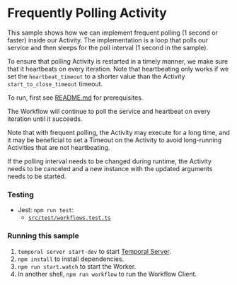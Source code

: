 # Frequently Polling Activity

This sample shows how we can implement frequent polling (1 second or faster) inside our Activity. The implementation is a loop that polls our service and then sleeps for the poll interval (1 second in the sample).

To ensure that polling Activity is restarted in a timely manner, we make sure that it heartbeats on every iteration. Note that heartbeating only works if we set the `heartbeat_timeout` to a shorter value than the Activity `start_to_close_timeout` timeout.

To run, first see [README.md](../../README.md) for prerequisites.

The Workflow will continue to poll the service and heartbeat on every iteration until it succeeds.

Note that with frequent polling, the Activity may execute for a long time, and it may be beneficial to set a Timeout on the Activity to avoid long-running Activities that are not heartbeating.

If the polling interval needs to be changed during runtime, the Activity needs to be canceled and a new instance with the updated arguments needs to be started.

### Testing

- Jest: `npm run test`:
  - [`src/test/workflows.test.ts`](./src/test/workflows.test.ts)

### Running this sample

1. `temporal server start-dev` to start [Temporal Server](https://github.com/temporalio/cli/#installation).
2. `npm install` to install dependencies.
3. `npm run start.watch` to start the Worker.
4. In another shell, `npm run workflow` to run the Workflow Client.